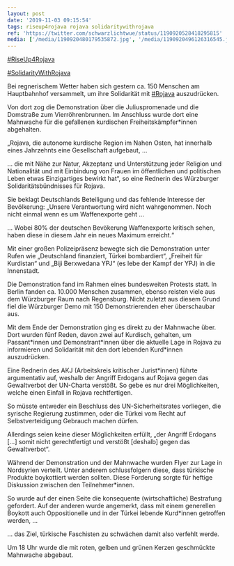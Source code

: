 ```yaml
---
layout: post
date: '2019-11-03 09:15:54'
tags: riseup4rojava rojava solidaritywithrojava
ref: 'https://twitter.com/schwarzlichtwue/status/1190920528418295815'
media: ['/media/1190920480179535872.jpg', '/media/1190920496126316545.jpg', '/media/1190920516460302336.jpg', '/media/1190920535552729088.jpg', '/media/1190920556213866498.jpg', '/media/1190920581782396928.jpg', '/media/1190920602338635782.jpg', '/media/1190920619644399616.jpg', '/media/1190920637918961664.jpg', '/media/1190920649180663808.jpg', '/media/1190920661331587072.jpg', '/media/1190920684014391297.jpg', '/media/1190920705526943744.jpg', '/media/1190920722027298816.jpg', '/media/1190920742524850176.jpg', '/media/1190920765643866112.jpg', '/media/1190920781703852033.jpg', '/media/1190920847164358663.jpg']
---
```

[#RiseUp4Rojava](/t/riseup4rojava)

[#SolidarityWithRojava](/t/solidaritywithrojava)

Bei regnerischem Wetter haben sich gestern ca. 150 Menschen am Hauptbahnhof versammelt, um ihre Solidarität mit [#Rojava](/t/rojava) auszudrücken.



 

Von dort zog die Demonstration über die Juliuspromenade und die Domstraße zum Vierröhrenbrunnen. Im Anschluss wurde dort eine Mahnwache für die gefallenen kurdischen Freiheitskämpfer\*innen abgehalten. 

„Rojava, die autonome kurdische Region im Nahen Osten, hat innerhalb eines Jahrzehnts eine Gesellschaft aufgebaut, … 

… die mit Nähe zur Natur, Akzeptanz und Unterstützung jeder Religion und Nationalität und mit Einbindung von Frauen im öffentlichen und politischen Leben etwas Einzigartiges bewirkt hat“, so eine Rednerin des Würzburger Solidaritätsbündnisses für Rojava. 

Sie beklagt Deutschlands Beteiligung und das fehlende Interesse der Bevölkerung: „Unsere Verantwortung wird nicht wahrgenommen. Noch nicht einmal wenn es um Waffenexporte geht …

… Wobei 80% der deutschen Bevökerung Waffenexporte kritisch sehen, haben diese in diesem Jahr ein neues Maximum erreicht.“ 

Mit einer großen Polizeipräsenz bewegte sich die Demonstration unter Rufen wie „Deutschland finanziert, Türkei bombardiert“, „Freiheit für Kurdistan“ und „Biji Berxwedana YPJ“ (es lebe der Kampf der YPJ) in die Innenstadt. 

Die Demonstration fand im Rahmen eines bundesweiten Protests statt. In Berlin fanden ca. 10.000 Menschen zusammen, ebenso reisten viele aus dem Würzburger Raum nach Regensburg. Nicht zuletzt aus diesem Grund fiel die Würzburger Demo mit 150 Demonstrierenden eher überschaubar aus. 

Mit dem Ende der Demonstration ging es direkt zu der Mahnwache über. Dort wurden fünf Reden, davon zwei auf Kurdisch, gehalten, um Passant\*innen und Demonstrant\*innen über die aktuelle Lage in Rojava zu informieren und Solidarität mit den dort lebenden Kurd\*innen auszudrücken. 

Eine Rednerin des AKJ (Arbeitskreis kritischer Jurist\*innen) führte argumentativ auf, weshalb der Angriff Erdogans auf Rojava gegen das Gewaltverbot der UN-Charta verstößt. So gebe es nur drei Möglichkeiten, welche einen Einfall in Rojava rechtfertigen.

So müsste entweder ein Beschluss des UN-Sicherheitsrates vorliegen, die syrische Regierung zustimmen, oder die Türkei vom Recht auf Selbstverteidigung Gebrauch machen dürfen.

Allerdings seien keine dieser Möglichkeiten erfüllt, „der Angriff Erdogans […] somit nicht gerechtfertigt und verstößt [deshalb] gegen das Gewaltverbot“.

Während der Demonstration und der Mahnwache wurden Flyer zur Lage in Nordsyrien verteilt. Unter anderem schlussfolgern diese, dass türkische Produkte boykottiert werden sollten. Diese Forderung sorgte für heftige Diskussion zwischen den Teilnehmer\*innen.

So wurde auf der einen Seite die konsequente (wirtschaftliche) Bestrafung gefordert. Auf der anderen wurde angemerkt, dass mit einem generellen Boykott auch Oppositionelle und in der Türkei lebende Kurd\*innen getroffen werden, …

… das Ziel, türkische Faschisten zu schwächen damit also verfehlt werde.

Um 18 Uhr wurde die mit roten, gelben und grünen Kerzen geschmückte Mahnwache abgebaut. 